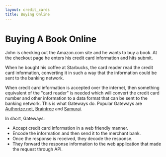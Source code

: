 ```yaml
---
layout: credit_cards
title: Buying Online
---
```


# Buying A Book Online

John is checking out the Amazon.com site and he wants to buy a book. At the checkout page he enters his credit card information and hits submit.

When he bought his coffee at Starbucks, the card reader read the credit card information, converting it in such a way that the information could be sent to the banking network.

When credit card information is accepted over the internet, then something equivalent of the "card reader" is needed which will convert the credit card number and other information to a data format that can be sent to the banking network. This is what Gateways do. Popular Gateways are [Authorize.net](http://www.authorize.net/),  [Braintree](http://www.braintreepayments.com/) and [Samurai](https://samurai.feefighters.com/).

In short, Gateways:

* Accept credit card information in a web friendly manner.
* Encode the information and then send it to the merchant bank.
* Once the response is received, they decode the response.
* They forward the response information to the web application that made the request through API.


